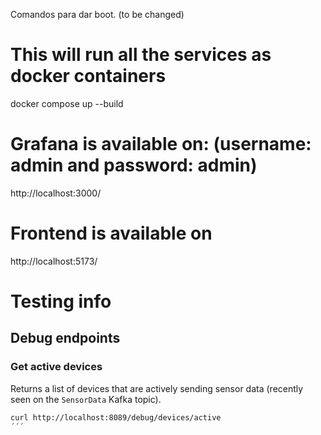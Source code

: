 Comandos para dar boot. (to be changed)

# This will run all the services as docker containers
docker compose up --build

# Grafana is available on: (username: admin and password: admin)
http://localhost:3000/

# Frontend is available on
http://localhost:5173/


# Testing info

## Debug endpoints

### Get active devices

Returns a list of devices that are actively sending sensor data (recently seen on the `SensorData` Kafka topic).

```bash
curl http://localhost:8089/debug/devices/active
´´´